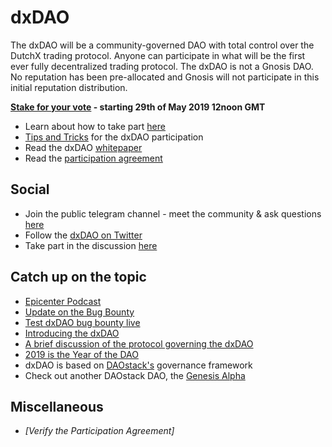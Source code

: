 # dxDAO
The dxDAO will be a community-governed DAO with total control over the DutchX trading protocol. Anyone can participate in what will be the first ever fully decentralized trading protocol. The dxDAO is not a Gnosis DAO. No reputation has been pre-allocated and Gnosis will not participate in this initial reputation distribution.  

**[Stake for your vote](https://dxdao.daostack.io) - starting 29th of May 2019 12noon GMT**

- Learn about how to take part [here](https://blog.gnosis.pm/step-by-step-guide-to-earn-reputation-for-the-dxdao-e79fa634d488)
- [Tips and Tricks](https://daotalk.org/t/tips-and-tricks-for-dxdao-participation/568) for the dxDAO participation
- Read the dxDAO [whitepaper](https://github.com/gnosis/dx-daostack/blob/master/dxdao-whitepaper-v1.pdf)
- Read the [participation agreement](https://gateway.ipfs.io/ipfs/QmYannFYzK78ndnJDUrVAuUjzNvonvA7YRn26vvUZC5HX6)

## Social
- Join the public telegram channel - meet the community & ask questions [here](https://t.me/dxDAO)
- Follow the [dxDAO on Twitter](https://twitter.com/_dx_dao)
- Take part in the discussion [here](https://daotalk.org/c/daos/dx-dao)

## Catch up on the topic

- [Epicenter Podcast](https://www.youtube.com/watch?v=YPh-XDaQG5I)
- [Update on the Bug Bounty](https://blog.gnosis.pm/security-update-on-the-dxdao-bug-bounty-52cec0f02cde)
- [Test dxDAO bug bounty live](https://blog.gnosis.pm/test-dxdao-bug-bounties-live-939095b7dd8d)
- [Introducing the dxDAO](https://blog.gnosis.pm/introducing-the-dxdao-27ec4301eced)
- [A brief discussion of the protocol governing the dxDAO](https://blog.gnosis.pm/a-brief-discussion-of-the-protocol-governing-the-dxdao-7331407a2555)
- [2019 is the Year of the DAO](https://blog.gnosis.pm/2019-is-the-year-of-the-dao-5a428f90fb55)
- dxDAO is based on [DAOstack's](https://daostack.io/) governance framework 
- Check out another DAOstack DAO, the [Genesis Alpha](https://alchemy.daostack.io/dao/0x294f999356ed03347c7a23bcbcf8d33fa41dc830) 

## Miscellaneous

- *[Verify the Participation Agreement]*
